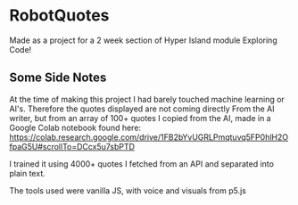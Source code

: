 # RobotQuotes
Made as a project for a 2 week section of Hyper Island module Exploring Code!

## Some Side Notes
At the time of making this project I had barely touched machine learning or AI's. Therefore the quotes displayed are not coming directly
From the AI writer, but from an array of 100+ quotes I copied from the AI, made in a Google Colab notebook found here: https://colab.research.google.com/drive/1FB2bYvUGRLPmqtuvq5FP0hlH2OfpaG5U#scrollTo=DCcx5u7sbPTD

I trained it using 4000+ quotes I fetched from an API and separated into plain text. 

The tools used were vanilla JS, with voice and visuals from p5.js
